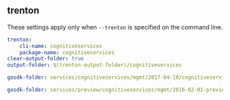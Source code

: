 
## trenton

These settings apply only when `--trenton` is specified on the command line.

``` yaml $(trenton)
trenton:
    cli-name: cognitiveservices
    package-name: cognitiveservices
clear-output-folder: true
output-folder: $(trenton-output-folder)/cognitiveservices
```

``` yaml $(tag) == 'package-2017-04' && $(trenton)
gosdk-folder: services/cognitiveservices/mgmt/2017-04-18/cognitiveservices
```

``` yaml $(tag) == 'package-2016-02-preview' && $(trenton)
gosdk-folder: services/preview/cognitiveservices/mgmt/2016-02-01-preview/cognitiveservices
```
